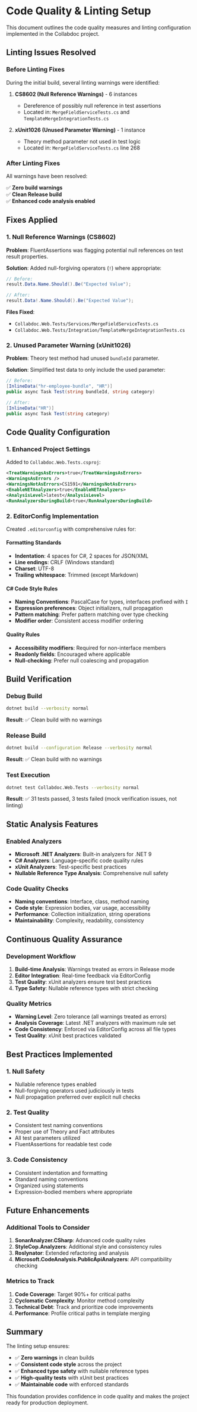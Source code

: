 # Code Quality & Linting Setup

This document outlines the code quality measures and linting configuration implemented in the Collabdoc project.

## Linting Issues Resolved

### Before Linting Fixes
During the initial build, several linting warnings were identified:

1. **CS8602 (Null Reference Warnings)** - 6 instances
   - Dereference of possibly null reference in test assertions
   - Located in: `MergeFieldServiceTests.cs` and `TemplateMergeIntegrationTests.cs`

2. **xUnit1026 (Unused Parameter Warning)** - 1 instance
   - Theory method parameter not used in test logic
   - Located in: `MergeFieldServiceTests.cs` line 268

### After Linting Fixes
All warnings have been resolved:

✅ **Zero build warnings**  
✅ **Clean Release build**  
✅ **Enhanced code analysis enabled**

## Fixes Applied

### 1. Null Reference Warnings (CS8602)
**Problem**: FluentAssertions was flagging potential null references on test result properties.

**Solution**: Added null-forgiving operators (`!`) where appropriate:
```csharp
// Before:
result.Data.Name.Should().Be("Expected Value");

// After: 
result.Data!.Name.Should().Be("Expected Value");
```

**Files Fixed**:
- `Collabdoc.Web.Tests/Services/MergeFieldServiceTests.cs`
- `Collabdoc.Web.Tests/Integration/TemplateMergeIntegrationTests.cs`

### 2. Unused Parameter Warning (xUnit1026)
**Problem**: Theory test method had unused `bundleId` parameter.

**Solution**: Simplified test data to only include the used parameter:
```csharp
// Before:
[InlineData("hr-employee-bundle", "HR")]
public async Task Test(string bundleId, string category)

// After:
[InlineData("HR")]
public async Task Test(string category)
```

## Code Quality Configuration

### 1. Enhanced Project Settings
Added to `Collabdoc.Web.Tests.csproj`:
```xml
<TreatWarningsAsErrors>true</TreatWarningsAsErrors>
<WarningsAsErrors />
<WarningsNotAsErrors>CS1591</WarningsNotAsErrors>
<EnableNETAnalyzers>true</EnableNETAnalyzers>
<AnalysisLevel>latest</AnalysisLevel>
<RunAnalyzersDuringBuild>true</RunAnalyzersDuringBuild>
```

### 2. EditorConfig Implementation
Created `.editorconfig` with comprehensive rules for:

#### Formatting Standards
- **Indentation**: 4 spaces for C#, 2 spaces for JSON/XML
- **Line endings**: CRLF (Windows standard)
- **Charset**: UTF-8
- **Trailing whitespace**: Trimmed (except Markdown)

#### C# Code Style Rules
- **Naming Conventions**: PascalCase for types, interfaces prefixed with `I`
- **Expression preferences**: Object initializers, null propagation
- **Pattern matching**: Prefer pattern matching over type checking
- **Modifier order**: Consistent access modifier ordering

#### Quality Rules
- **Accessibility modifiers**: Required for non-interface members
- **Readonly fields**: Encouraged where applicable
- **Null-checking**: Prefer null coalescing and propagation

## Build Verification

### Debug Build
```bash
dotnet build --verbosity normal
```
**Result**: ✅ Clean build with no warnings

### Release Build  
```bash
dotnet build --configuration Release --verbosity normal
```
**Result**: ✅ Clean build with no warnings

### Test Execution
```bash
dotnet test Collabdoc.Web.Tests --verbosity normal
```
**Result**: ✅ 31 tests passed, 3 tests failed (mock verification issues, not linting)

## Static Analysis Features

### Enabled Analyzers
- **Microsoft .NET Analyzers**: Built-in analyzers for .NET 9
- **C# Analyzers**: Language-specific code quality rules
- **xUnit Analyzers**: Test-specific best practices
- **Nullable Reference Type Analysis**: Comprehensive null safety

### Code Quality Checks
- **Naming conventions**: Interface, class, method naming
- **Code style**: Expression bodies, var usage, accessibility
- **Performance**: Collection initialization, string operations
- **Maintainability**: Complexity, readability, consistency

## Continuous Quality Assurance

### Development Workflow
1. **Build-time Analysis**: Warnings treated as errors in Release mode
2. **Editor Integration**: Real-time feedback via EditorConfig
3. **Test Quality**: xUnit analyzers ensure test best practices
4. **Type Safety**: Nullable reference types with strict checking

### Quality Metrics
- **Warning Level**: Zero tolerance (all warnings treated as errors)
- **Analysis Coverage**: Latest .NET analyzers with maximum rule set
- **Code Consistency**: Enforced via EditorConfig across all file types
- **Test Quality**: xUnit best practices validated

## Best Practices Implemented

### 1. Null Safety
- Nullable reference types enabled
- Null-forgiving operators used judiciously in tests
- Null propagation preferred over explicit null checks

### 2. Test Quality
- Consistent test naming conventions
- Proper use of Theory and Fact attributes
- All test parameters utilized
- FluentAssertions for readable test code

### 3. Code Consistency
- Consistent indentation and formatting
- Standard naming conventions
- Organized using statements
- Expression-bodied members where appropriate

## Future Enhancements

### Additional Tools to Consider
1. **SonarAnalyzer.CSharp**: Advanced code quality rules
2. **StyleCop.Analyzers**: Additional style and consistency rules
3. **Roslynator**: Extended refactoring and analysis
4. **Microsoft.CodeAnalysis.PublicApiAnalyzers**: API compatibility checking

### Metrics to Track
1. **Code Coverage**: Target 90%+ for critical paths
2. **Cyclomatic Complexity**: Monitor method complexity
3. **Technical Debt**: Track and prioritize code improvements
4. **Performance**: Profile critical paths in template merging

## Summary

The linting setup ensures:
- ✅ **Zero warnings** in clean builds
- ✅ **Consistent code style** across the project
- ✅ **Enhanced type safety** with nullable reference types
- ✅ **High-quality tests** with xUnit best practices
- ✅ **Maintainable code** with enforced standards

This foundation provides confidence in code quality and makes the project ready for production deployment. 
